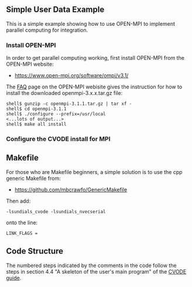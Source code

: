 ## Simple User Data Example

This is a simple example showing how to use OPEN-MPI to implement parallel computing for integration. 

### Install OPEN-MPI

In order to get parallel computing working, first install OPEN-MPI from the OPEN-MPI website:

 - https://www.open-mpi.org/software/ompi/v3.1/
 
The [FAQ](https://www.open-mpi.org/faq/?category=building#easy-build) page on the OPEN-MPI webisite gives the instruction for how to install the downloaded openmpi-3.x.x.tar.gz file:

```
shell$ gunzip -c openmpi-3.1.1.tar.gz | tar xf -
shell$ cd openmpi-3.1.1
shell$ ./configure --prefix=/usr/local
<...lots of output...>
shell$ make all install
```

### Configure the CVODE install for MPI



## Makefile

For those who are Makefile beginners, a simple solution is to use the cpp generic Makefile from:

 - https://github.com/mbcrawfo/GenericMakefile
 
Then add:

```
-lsundials_cvode -lsundials_nvecserial
```

onto the line:

```
LINK_FLAGS = 
```

## Code Structure

The numbered steps indicated by the comments in the code follow the steps in section 4.4 "A skeleton of the user's main program" of the [CVODE guide](https://computation.llnl.gov/sites/default/files/public/cv_guide.pdf).

